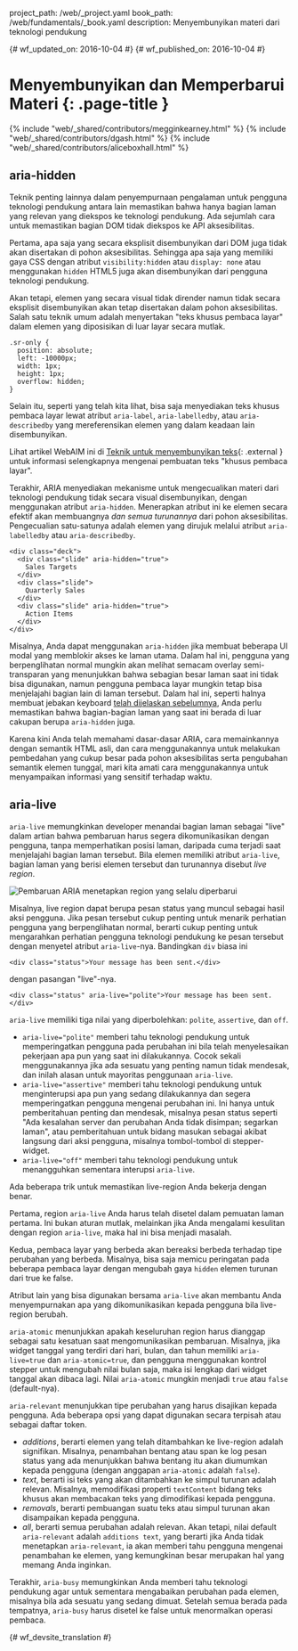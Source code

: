 project_path: /web/_project.yaml
book_path: /web/fundamentals/_book.yaml
description: Menyembunyikan materi dari teknologi pendukung


{# wf_updated_on: 2016-10-04 #}
{# wf_published_on: 2016-10-04 #}

# Menyembunyikan dan Memperbarui Materi {: .page-title }

{% include "web/_shared/contributors/megginkearney.html" %}
{% include "web/_shared/contributors/dgash.html" %}
{% include "web/_shared/contributors/aliceboxhall.html" %}

## aria-hidden

Teknik penting lainnya dalam penyempurnaan pengalaman untuk pengguna
teknologi pendukung antara lain memastikan bahwa hanya bagian laman yang relevan yang
diekspos ke teknologi pendukung. Ada sejumlah cara untuk memastikan bagian
DOM tidak diekspos ke API aksesibilitas.

Pertama, apa saja yang secara eksplisit disembunyikan dari DOM juga tidak akan disertakan
di pohon aksesibilitas. Sehingga apa saja yang memiliki gaya CSS dengan atribut `visibility:hidden` atau `display: none` atau menggunakan `hidden` HTML5 juga akan disembunyikan dari pengguna teknologi pendukung.



Akan tetapi, elemen yang secara visual tidak dirender namun tidak secara eksplisit disembunyikan
akan tetap disertakan dalam pohon aksesibilitas. Salah satu teknik umum adalah menyertakan
"teks khusus pembaca layar" dalam elemen yang diposisikan di luar layar secara mutlak.


    .sr-only {
      position: absolute;
      left: -10000px;
      width: 1px;
      height: 1px;
      overflow: hidden;
    }
    

Selain itu, seperti yang telah kita lihat, bisa saja menyediakan teks khusus pembaca layar lewat atribut
`aria-label`, `aria-labelledby`, atau `aria-describedby` yang mereferensikan
elemen yang dalam keadaan lain disembunyikan.

Lihat artikel WebAIM ini di [Teknik untuk menyembunyikan
teks](http://webaim.org/techniques/css/invisiblecontent/#techniques){: .external }
untuk informasi selengkapnya mengenai pembuatan teks "khusus pembaca layar".

Terakhir, ARIA menyediakan mekanisme untuk mengecualikan materi dari
teknologi pendukung tidak secara visual disembunyikan, dengan menggunakan atribut `aria-hidden`.
Menerapkan atribut ini ke elemen secara efektif akan membuangnya *dan semua
turunannya* dari pohon aksesibilitas. Pengecualian satu-satunya adalah elemen
yang dirujuk melalui atribut `aria-labelledby` atau `aria-describedby`.

    <div class="deck">
      <div class="slide" aria-hidden="true">
        Sales Targets
      </div>
      <div class="slide">
        Quarterly Sales
      </div>
      <div class="slide" aria-hidden="true">
        Action Items
      </div>
    </div>

Misalnya, Anda dapat menggunakan `aria-hidden` jika membuat beberapa UI modal yang
memblokir akses ke laman utama. Dalam hal ini, pengguna yang berpenglihatan normal
mungkin akan melihat semacam overlay semi-transparan yang menunjukkan
bahwa sebagian besar laman saat ini tidak bisa digunakan, namun pengguna
pembaca layar mungkin tetap bisa menjelajahi bagian lain di laman tersebut. Dalam hal ini, seperti halnya membuat jebakan keyboard [telah dijelaskan
sebelumnya](/web/fundamentals/accessibility/focus/using-tabindex#modals-and-keyboard-traps),
Anda perlu memastikan bahwa bagian-bagian laman yang saat ini berada di luar cakupan
berupa `aria-hidden` juga.

Karena kini Anda telah memahami dasar-dasar ARIA, cara memainkannya dengan
semantik HTML asli, dan cara menggunakannya untuk melakukan pembedahan yang
cukup besar pada pohon aksesibilitas serta pengubahan semantik elemen tunggal, mari kita
amati cara menggunakannya untuk menyampaikan informasi yang sensitif terhadap waktu.

## aria-live

`aria-live` memungkinkan developer menandai bagian laman sebagai "live" dalam artian bahwa
pembaruan harus segera dikomunikasikan dengan pengguna, tanpa memperhatikan
posisi laman, daripada cuma terjadi saat menjelajahi bagian laman tersebut. Bila
elemen memiliki atribut `aria-live`, bagian laman yang berisi elemen tersebut dan
turunannya disebut *live region*.

![Pembaruan ARIA menetapkan region yang selalu diperbarui](imgs/aria-live.jpg)

Misalnya, live region dapat berupa pesan status yang muncul sebagai hasil
aksi pengguna. Jika pesan tersebut cukup penting untuk menarik perhatian pengguna
yang berpenglihatan normal, berarti cukup penting untuk mengarahkan perhatian pengguna
teknologi pendukung ke pesan tersebut dengan menyetel atribut `aria-live`-nya. Bandingkan `div` biasa ini


    <div class="status">Your message has been sent.</div>
    

dengan pasangan "live"-nya.


    <div class="status" aria-live="polite">Your message has been sent.</div>
    

`aria-live` memiliki tiga nilai yang diperbolehkan: `polite`, `assertive`, dan `off`.

 - `aria-live="polite"` memberi tahu teknologi pendukung untuk memperingatkan pengguna pada
   perubahan ini bila telah menyelesaikan pekerjaan apa pun yang saat ini dilakukannya. Cocok sekali menggunakannya
   jika ada sesuatu yang penting namun tidak mendesak, dan inilah alasan untuk mayoritas penggunaan
   `aria-live`.
 - `aria-live="assertive"` memberi tahu teknologi pendukung untuk menginterupsi
   apa pun yang sedang dilakukannya dan segera memperingatkan pengguna mengenai perubahan ini. Ini hanya untuk
   pemberitahuan penting dan mendesak, misalnya pesan status seperti "Ada kesalahan
   server dan perubahan Anda tidak disimpan; segarkan laman", atau
   pemberitahuan untuk bidang masukan sebagai akibat langsung dari aksi pengguna, misalnya
   tombol-tombol di stepper-widget.
 - `aria-live="off"` memberi tahu teknologi pendukung untuk menangguhkan sementara interupsi
   `aria-live`.

Ada beberapa trik untuk memastikan live-region Anda bekerja dengan benar.

Pertama, region `aria-live` Anda harus telah disetel dalam pemuatan laman pertama.
Ini bukan aturan mutlak, melainkan jika Anda mengalami kesulitan dengan region
`aria-live`, maka hal ini bisa menjadi masalah.

Kedua, pembaca layar yang berbeda akan bereaksi berbeda terhadap tipe
perubahan yang berbeda. Misalnya, bisa saja memicu peringatan pada beberapa pembaca layar
dengan mengubah gaya `hidden` elemen turunan dari true ke false.

Atribut lain yang bisa digunakan bersama `aria-live` akan membantu Anda menyempurnakan apa
yang dikomunikasikan kepada pengguna bila live-region berubah.

`aria-atomic` menunjukkan apakah keseluruhan region harus dianggap sebagai
satu kesatuan saat mengomunikasikan pembaruan. Misalnya, jika widget tanggal yang terdiri dari
hari, bulan, dan tahun memiliki `aria-live=true` dan `aria-atomic=true`, dan pengguna
menggunakan kontrol stepper untuk mengubah nilai bulan saja, maka isi lengkap
dari widget tanggal akan dibaca lagi. Nilai `aria-atomic` mungkin menjadi `true`
atau `false` (default-nya).

`aria-relevant` menunjukkan tipe perubahan yang harus disajikan kepada pengguna.
Ada beberapa opsi yang dapat digunakan secara terpisah atau sebagai daftar token.

 - *additions*, berarti elemen yang telah ditambahkan ke live-region adalah
   signifikan. Misalnya, penambahan bentang atau span ke log pesan status
   yang ada menunjukkan bahwa bentang itu akan diumumkan kepada pengguna (dengan anggapan
   `aria-atomic` adalah `false`).
 - *text*, berarti isi teks yang akan ditambahkan ke simpul turunan
   adalah relevan. Misalnya, memodifikasi properti `textContent` bidang teks khusus
   akan membacakan teks yang dimodifikasi kepada pengguna.
 - *removals*, berarti pembuangan suatu teks atau simpul turunan
   akan disampaikan kepada pengguna.
 - *all*, berarti semua perubahan adalah relevan. Akan tetapi, nilai default
   `aria-relevant` adalah `additions text`, yang berarti jika Anda tidak menetapkan
   `aria-relevant`, ia akan memberi tahu pengguna mengenai penambahan ke elemen,
   yang kemungkinan besar merupakan hal yang memang Anda inginkan.

Terakhir, `aria-busy` memungkinkan Anda memberi tahu teknologi pendukung agar
untuk sementara mengabaikan perubahan pada elemen, misalnya bila ada sesuatu yang sedang dimuat. Setelah
semua berada pada tempatnya, `aria-busy` harus disetel ke false untuk menormalkan
operasi pembaca.
 


{# wf_devsite_translation #}
